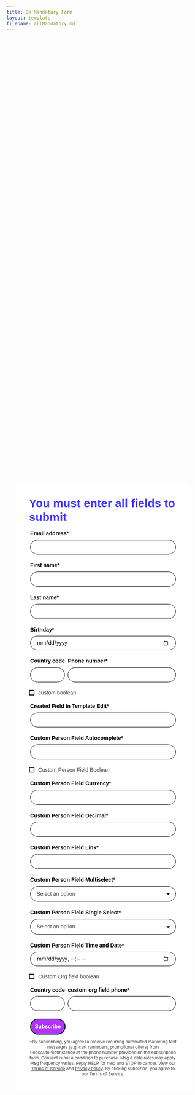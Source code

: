 ```yaml
---
title: On Mandatory Form
layout: template
filename: allMandatory.md
--- 
```


<!-- Robs cookie deleter capture code -->
<script>
	
var runDeleteCookie = true;	
	
if(runDeleteCookie){	
	
let COOKIESTODELETE = ["ap3c", "ap3converted", "ap3dm", "ap3sess"];
	
let delete_cookie = function(name) {
    document.cookie = name +'=; Path=/; Expires=Thu, 01 Jan 1970 00:00:01 GMT;';
	console.log("Deleted ", name, "cookie");
};

COOKIESTODELETE.forEach((name) => delete_cookie(name));
	
	runDeleteCookie = false;
	}
	
</script>



<!-- Ortto robert capture code -->
<script>
    window.ap3c = window.ap3c || {};
    var ap3c = window.ap3c;
    ap3c.cmd = ap3c.cmd || [];
    ap3c.cmd.push(function() {
        ap3c.init('YdOVzkqoVlq0G5Pscm9iZXJ0', 'https://subtracking.robs.qa.lulzderp.com/');
        ap3c.track({v: 0});
    });
    ap3c.activity = function(act) { ap3c.act = (ap3c.act || []); ap3c.act.push(act); };
    var s, t; s = document.createElement('script'); s.type = 'text/javascript'; s.src = "https://subtracking.robs.qa.lulzderp.com/app.js";
    t = document.getElementsByTagName('script')[0]; t.parentNode.insertBefore(s, t);
</script>





<div id="61f1d16b965959bfec81eab1" style="width: 100%; height: 100%;"><div id="61f1d16b965959bfec81eab1-form" class="61f1d16b965959bfec81eab1-template" style="position: relative; display: flex; height: 100%; align-items: center; justify-content: center;"><style> .ap3w-embeddable-form-61f1d16b965959bfec81eab1 { box-sizing: content-box; width: 100%; font-size: 16px; max-width: 450px; max-height: 100%; overflow: auto; background-color: #ffffff; border: 2px solid transparent; box-shadow: 0 0 10px 3px rgba(0, 0, 0, 0); } .ap3w-embeddable-form-61f1d16b965959bfec81eab1-contained { max-width: 300px; } .ap3w-embeddable-form-61f1d16b965959bfec81eab1:before { content: ' '; display: block; position: absolute; pointer-events: none; left: 0; top: 0; width: 100%; height: 100%; opacity: 80%; background-image: url(); background-position: center center; background-size: cover; background-repeat: no-repeat; } .ap3w-embeddable-form-content { margin: auto; padding: 32px; } .ap3w-embeddable-form-61f1d16b965959bfec81eab1-top { top: 0; } .ap3w-embeddable-form-61f1d16b965959bfec81eab1-bottom { bottom: 0; } .ap3w-embeddable-form-61f1d16b965959bfec81eab1-rounded { border-radius: 12px; } .ap3w-embeddable-form-61f1d16b965959bfec81eab1 .ap3w-text { margin-bottom: 16px; } .ap3w-embeddable-form-61f1d16b965959bfec81eab1 .ap3w-text * { padding-bottom: 5px; } .ap3w-embeddable-form-61f1d16b965959bfec81eab1 .ap3w-video { margin-bottom: 28px; } .ap3w-embeddable-form-61f1d16b965959bfec81eab1 .ap3w-video.ap3w-video--fill {margin: 0 -32px; margin-bottom: 28px;} .ap3w-embeddable-form-61f1d16b965959bfec81eab1 .ap3w-video.ap3w-video--fill.ap3w-video--first { margin: -32px; margin-bottom: 28px;} .ap3w-embeddable-form-61f1d16b965959bfec81eab1 .ap3w-video.ap3w-video--fill.ap3w-video--last { margin: -32px; margin-top: 20px;} .ap3w-embeddable-form-61f1d16b965959bfec81eab1 .ap3w-image { margin-bottom: 28px; } .ap3w-embeddable-form-61f1d16b965959bfec81eab1 .ap3w-image.ap3w-image--fill {margin: 0 -32px; margin-bottom: 28px;} .ap3w-embeddable-form-61f1d16b965959bfec81eab1 .ap3w-image.ap3w-image--fill.ap3w-image--first { margin: -32px; margin-bottom: 28px;} .ap3w-embeddable-form-61f1d16b965959bfec81eab1 .ap3w-image.ap3w-image--fill.ap3w-image--last { margin: -32px; margin-top: 20px;} .ap3w-embeddable-form-61f1d16b965959bfec81eab1 .ap3w-reaction { margin-bottom: 16px; } .ap3w-embeddable-form-61f1d16b965959bfec81eab1 .ap3w-form { margin-bottom: 16px; } .ap3w-embeddable-form-61f1d16b965959bfec81eab1 .ap3w-form .ap3w-input input[type=text], .ap3w-embeddable-form-61f1d16b965959bfec81eab1 .ap3w-form .ap3w-input input[type=email] { margin-bottom: 12px; } .ap3w-embeddable-form-tcpa-wrapper { text-align: center; margin-top: 12px; } .ap3w-embeddable-form-tcpa__text { color: #3f3e3e; margin: 0; font-size: 11px; line-height: 14px; } .ap3-form-br { flex-basis: 100%; height: 0; } </style><div id="selected-_4bwlpx8hs" class=" ap3w-embeddable-form-61f1d16b965959bfec81eab1 ap3w-embeddable-form-61f1d16b965959bfec81eab1-full ap3w-embeddable-form-61f1d16b965959bfec81eab1-solid " data-select="true"><form id="ap3w-embeddable-form-61f1d16b965959bfec81eab1" class="ap3w-embeddable-form-content" style="display:flex;flex-wrap:wrap;justify-content:space-between"><div class="ap3-form-br"></div><style> .ap3w-text-61f1d16b965959bfec81eab1 { position: relative; margin: 0; margin-bottom: 16px; } .ap3w-text-61f1d16b965959bfec81eab1.ap3w-text--last { margin-bottom: 0!important; } .ap3w-text-61f1d16b965959bfec81eab1 * { margin: 0; padding-bottom: 8px; } .ap3w-text-61f1d16b965959bfec81eab1 *:last-child { padding-bottom: 0!important; } .ap3w-text-61f1d16b965959bfec81eab1 a { color: #3f3e3e; text-decoration: underline; } .ap3w-text-61f1d16b965959bfec81eab1 h1, .ap3w-text-61f1d16b965959bfec81eab1 h2, .ap3w-text-61f1d16b965959bfec81eab1 h3, .ap3w-text-61f1d16b965959bfec81eab1 h4, .ap3w-text-61f1d16b965959bfec81eab1 h5, .ap3w-text-61f1d16b965959bfec81eab1 h6, .ap3w-text-61f1d16b965959bfec81eab1 p, .ap3w-text-61f1d16b965959bfec81eab1 div> ul { text-transform: unset; text-decoration: unset; text-indent: unset; } .ap3w-text-61f1d16b965959bfec81eab1 h1 { font-family: Helvetica, sans-serif; font-size: 30px; line-height: 1.2; color: #4034FF; font-weight: 700; font-style: normal; } .ap3w-text-61f1d16b965959bfec81eab1 h2 { font-family: Helvetica, sans-serif; font-size: 20px; line-height: 1.2; color: #4034FF; font-weight: 700; font-style: normal; } .ap3w-text-61f1d16b965959bfec81eab1 h3 { font-family: Helvetica, sans-serif; font-size: 17px; line-height: 1.2; color: #4034FF; font-weight: 400; font-style: normal; } .ap3w-text-61f1d16b965959bfec81eab1 h4 { font-family: Helvetica, sans-serif; font-size: 14px; line-height: 1.2; color: #4034FF; font-weight: 400; font-style: normal; } .ap3w-text-61f1d16b965959bfec81eab1 h5 { font-family: Helvetica, sans-serif; font-size: 12px; line-height: 1.2; color: #4034FF; font-weight: 400; font-style: normal; } .ap3w-text-61f1d16b965959bfec81eab1 h6 { font-family: Helvetica, sans-serif; font-size: 12px; line-height: 1.2; color: #4034FF; font-weight: 400; font-style: normal; } .ap3w-text-61f1d16b965959bfec81eab1 p { font-family: Helvetica, sans-serif; font-size: 14px; line-height: 1.2; color: #3f3e3e; font-weight: 400; font-style: normal; } .ap3w-text-61f1d16b965959bfec81eab1 p[data-size="large"] { font-family: Helvetica, sans-serif; font-size: 17px; line-height: 1.2; color: #3f3e3e; font-weight: 400; font-style: normal; } .ap3w-text-61f1d16b965959bfec81eab1 p[data-size="small"] { font-family: Helvetica, sans-serif; font-size: 12px; line-height: 1.2; color: #3f3e3e; font-weight: 400; font-style: normal; } .ap3w-text-61f1d16b965959bfec81eab1 div > ul { font-family: Helvetica, sans-serif; font-size: 14px; line-height: 1.2; color: #3f3e3e; font-weight: 400; font-style: normal; } </style><div id="selected-_j1e4get98" class="ap3w-text ap3w-text-61f1d16b965959bfec81eab1 ap3w-text--first "><div data-select="true"><h1>You must enter all fields to submit</h1></div></div><div class="ap3-form-br"></div><style> .ap3w-form-input-61f1d16b965959bfec81eab1 { margin-bottom: 20px; } .ap3w-form-input-61f1d16b965959bfec81eab1 input, .ap3w-form-input-61f1d16b965959bfec81eab1 textarea { margin-top: 8px; box-sizing: border-box; width: 100%; background-color: #FFFFFF; border: 1px solid #000000; color: #000000; outline: none; font-family: Helvetica, sans-serif; font-weight: 400; font-style: normal; font-size: 14px; line-height: 1.2; padding: 10px 16px; resize: none; border-radius: 24px; } .ap3w-form-input-61f1d16b965959bfec81eab1 input[type="datetime-local"], .ap3w-form-input-61f1d16b965959bfec81eab1 input[type="date"] { padding: 8px 16px; } .ap3w-form-input-61f1d16b965959bfec81eab1 .ap3w-form-input-label { font-weight: bold; color: #000000; font-family: Helvetica, sans-serif; font-size: 14px; line-height: 1.2; } </style><div id="selected-_0bx3ceivx" class="ap3w-form-input ap3w-form-input-61f1d16b965959bfec81eab1" data-select="true" data-field-id="str::email" data-merge-strategy="override" style="margin-right:3px;margin-left:3px;width:100%"><label for="ap3w-form-input-email-61f1d16b965959bfec81eab1" class="ap3w-form-input-label">Email address*</label><input type="email" id="ap3w-form-input-email-61f1d16b965959bfec81eab1" step="1" name="email" required=""></div><div class="ap3-form-br"></div><style> .ap3w-form-input-61f1d16b965959bfec81eab1 { margin-bottom: 20px; } .ap3w-form-input-61f1d16b965959bfec81eab1 input, .ap3w-form-input-61f1d16b965959bfec81eab1 textarea { margin-top: 8px; box-sizing: border-box; width: 100%; background-color: #FFFFFF; border: 1px solid #000000; color: #000000; outline: none; font-family: Helvetica, sans-serif; font-weight: 400; font-style: normal; font-size: 14px; line-height: 1.2; padding: 10px 16px; resize: none; border-radius: 24px; } .ap3w-form-input-61f1d16b965959bfec81eab1 input[type="datetime-local"], .ap3w-form-input-61f1d16b965959bfec81eab1 input[type="date"] { padding: 8px 16px; } .ap3w-form-input-61f1d16b965959bfec81eab1 .ap3w-form-input-label { font-weight: bold; color: #000000; font-family: Helvetica, sans-serif; font-size: 14px; line-height: 1.2; } </style><div id="selected-_zocc1yc28" class="ap3w-form-input ap3w-form-input-61f1d16b965959bfec81eab1" data-select="true" data-field-id="str::first" data-merge-strategy="override" style="margin-right:3px;margin-left:3px;width:100%"><label for="ap3w-form-input-text-61f1d16b965959bfec81eab1" class="ap3w-form-input-label">First name*</label><input type="text" id="ap3w-form-input-text-61f1d16b965959bfec81eab1" step="1" name="first_name" required=""></div><div class="ap3-form-br"></div><style> .ap3w-form-input-61f1d16b965959bfec81eab1 { margin-bottom: 20px; } .ap3w-form-input-61f1d16b965959bfec81eab1 input, .ap3w-form-input-61f1d16b965959bfec81eab1 textarea { margin-top: 8px; box-sizing: border-box; width: 100%; background-color: #FFFFFF; border: 1px solid #000000; color: #000000; outline: none; font-family: Helvetica, sans-serif; font-weight: 400; font-style: normal; font-size: 14px; line-height: 1.2; padding: 10px 16px; resize: none; border-radius: 24px; } .ap3w-form-input-61f1d16b965959bfec81eab1 input[type="datetime-local"], .ap3w-form-input-61f1d16b965959bfec81eab1 input[type="date"] { padding: 8px 16px; } .ap3w-form-input-61f1d16b965959bfec81eab1 .ap3w-form-input-label { font-weight: bold; color: #000000; font-family: Helvetica, sans-serif; font-size: 14px; line-height: 1.2; } </style><div id="selected-_1cs5aqjbk" class="ap3w-form-input ap3w-form-input-61f1d16b965959bfec81eab1" data-select="true" data-field-id="str::last" data-merge-strategy="override" style="margin-right:3px;margin-left:3px;width:100%"><label for="ap3w-form-input-text-61f1d16b965959bfec81eab1" class="ap3w-form-input-label">Last name*</label><input type="text" id="ap3w-form-input-text-61f1d16b965959bfec81eab1" step="1" name="last_name" required=""></div><div class="ap3-form-br"></div><style> .ap3w-form-input-61f1d16b965959bfec81eab1 { margin-bottom: 20px; } .ap3w-form-input-61f1d16b965959bfec81eab1 input, .ap3w-form-input-61f1d16b965959bfec81eab1 textarea { margin-top: 8px; box-sizing: border-box; width: 100%; background-color: #FFFFFF; border: 1px solid #000000; color: #000000; outline: none; font-family: Helvetica, sans-serif; font-weight: 400; font-style: normal; font-size: 14px; line-height: 1.2; padding: 10px 16px; resize: none; border-radius: 24px; } .ap3w-form-input-61f1d16b965959bfec81eab1 input[type="datetime-local"], .ap3w-form-input-61f1d16b965959bfec81eab1 input[type="date"] { padding: 8px 16px; } .ap3w-form-input-61f1d16b965959bfec81eab1 .ap3w-form-input-label { font-weight: bold; color: #000000; font-family: Helvetica, sans-serif; font-size: 14px; line-height: 1.2; } </style><div id="selected-_y9yv77560" class="ap3w-form-input ap3w-form-input-61f1d16b965959bfec81eab1" data-select="true" data-field-id="dtz::b" data-merge-strategy="override" style="margin-right:3px;margin-left:3px;width:100%"><label for="ap3w-form-input-date-61f1d16b965959bfec81eab1" class="ap3w-form-input-label">Birthday*</label><input type="date" id="ap3w-form-input-date-61f1d16b965959bfec81eab1" step="1" name="Birthday" required=""></div><div class="ap3-form-br"></div><style> .ap3w-input-phone-61f1d16b965959bfec81eab1 { display: flex; align-items: flex-end; margin-bottom: 20px; } .ap3w-input-phone-61f1d16b965959bfec81eab1 .ap3w-input-areacode { flex: 1; margin-right: 8px; } .ap3w-input-phone-61f1d16b965959bfec81eab1 .ap3w-input-phone { flex: 4; } .ap3w-input-phone-61f1d16b965959bfec81eab1 input { box-sizing: border-box; width: 100%; margin-top: 8px; background-color: #FFFFFF; border: 1px solid #000000; color: #000000; outline: none; font-family: Helvetica, sans-serif; font-weight: 400; font-style: normal; font-size: 14px; line-height: 1.2; padding: 10px 16px; border-radius: 24px; } .ap3w-input-phone-61f1d16b965959bfec81eab1 .ap3w-form-input-phone-label { font-weight: bold; color: #000000; font-family: Helvetica, sans-serif; font-size: 14px; line-height: 1.2; white-space: nowrap; } </style><div class="ap3w-form-input ap3w-input-phone-61f1d16b965959bfec81eab1" data-field-id="phn::phone" data-merge-strategy="override" style="margin-right:3px;margin-left:3px;width:100%"><div class="ap3w-input-areacode"><label for="ap3w-input-areacode-61f1d16b965959bfec81eab1" class="ap3w-form-input-phone-label">Country code</label><input type="tel" id="ap3w-input-areacode-61f1d16b965959bfec81eab1" class="ap3w-input-areacode" autocomplete="tel-country-code"></div><div class="ap3w-input-phone"><label for="ap3w-input-phone-61f1d16b965959bfec81eab1" class="ap3w-form-input-phone-label">Phone number*</label><input type="tel" id="ap3w-input-phone-61f1d16b965959bfec81eab1" class="ap3w-input-phone" required="" autocomplete="tel-national"></div></div><div class="ap3-form-br"></div><style> .ap3w-form-input-bool-61f1d16b965959bfec81eab1 { margin-bottom: 20px; display: flex; align-items: center; } .ap3w-form-input-bool-61f1d16b965959bfec81eab1 input[type="checkbox"] { position: absolute; margin: 0; padding: 0; opacity: 0; cursor: pointer; width: 13px; height: 13px; flex-shrink: 0; } .ap3w-form-input-bool-61f1d16b965959bfec81eab1 input[type="checkbox"] + span { position: relative; box-sizing: border-box; width: 14px; height: 14px; border-radius: 1px; border: 2px solid #000000; pointer-events: none; } .ap3w-form-input-bool-61f1d16b965959bfec81eab1 input[type="checkbox"] + span svg { position: absolute; top: 0; left: 0; opacity: 0; fill:#000000; } .ap3w-form-input-bool-61f1d16b965959bfec81eab1 input[type="checkbox"]:checked + span svg { opacity: 1; } .ap3w-form-input-bool-61f1d16b965959bfec81eab1 .ap3w-form-checkbox__text { cursor: pointer; font-family: Helvetica, sans-serif; font-weight: 400; font-style: normal; color: #3f3e3e; margin: 0; padding-left: 10px; font-size: 14px; line-height: 14px; } </style><div class="ap3w-form-input ap3w-input-bool ap3w-form-input-bool-61f1d16b965959bfec81eab1" data-field-id="bol:cm:custom-boolean" data-merge-strategy="override"><input type="checkbox" id="ap3w-form-input-bool-61f1d16b965959bfec81eab1a2f668ae-e916-40fd-94de-418f36d3bfec" required="" name="check"><span><svg viewBox="0 0 16 16" xmlns="http://www.w3.org/2000/svg"><path d="M6.226 14.095c-.252 0-.497-.096-.683-.27L1.432 9.984a1 1 0 111.365-1.461l3.289 3.073 6.99-9.514a.999.999 0 111.61 1.185l-7.654 10.42a1.003 1.003 0 01-.806.408"></path></svg></span><label for="ap3w-form-input-bool-61f1d16b965959bfec81eab1a2f668ae-e916-40fd-94de-418f36d3bfec" class="ap3w-form-checkbox__text">custom boolean</label></div><div class="ap3-form-br"></div><style> .ap3w-form-input-61f1d16b965959bfec81eab1 { margin-bottom: 20px; } .ap3w-form-input-61f1d16b965959bfec81eab1 input, .ap3w-form-input-61f1d16b965959bfec81eab1 textarea { margin-top: 8px; box-sizing: border-box; width: 100%; background-color: #FFFFFF; border: 1px solid #000000; color: #000000; outline: none; font-family: Helvetica, sans-serif; font-weight: 400; font-style: normal; font-size: 14px; line-height: 1.2; padding: 10px 16px; resize: none; border-radius: 24px; } .ap3w-form-input-61f1d16b965959bfec81eab1 input[type="datetime-local"], .ap3w-form-input-61f1d16b965959bfec81eab1 input[type="date"] { padding: 8px 16px; } .ap3w-form-input-61f1d16b965959bfec81eab1 .ap3w-form-input-label { font-weight: bold; color: #000000; font-family: Helvetica, sans-serif; font-size: 14px; line-height: 1.2; } </style><div id="selected-_p19n6624z" class="ap3w-form-input ap3w-form-input-61f1d16b965959bfec81eab1" data-select="true" data-field-id="str:cm:created-field-in-template-edit" data-merge-strategy="override" style="margin-right:3px;margin-left:3px;width:100%"><label for="ap3w-form-input-text-61f1d16b965959bfec81eab1" class="ap3w-form-input-label">Created Field In Template Edit*</label><input type="text" id="ap3w-form-input-text-61f1d16b965959bfec81eab1" step="1" name="Created Field In Template Edit" required=""></div><div class="ap3-form-br"></div><style> .ap3w-form-input-61f1d16b965959bfec81eab1 { margin-bottom: 20px; } .ap3w-form-input-61f1d16b965959bfec81eab1 input, .ap3w-form-input-61f1d16b965959bfec81eab1 textarea { margin-top: 8px; box-sizing: border-box; width: 100%; background-color: #FFFFFF; border: 1px solid #000000; color: #000000; outline: none; font-family: Helvetica, sans-serif; font-weight: 400; font-style: normal; font-size: 14px; line-height: 1.2; padding: 10px 16px; resize: none; border-radius: 24px; } .ap3w-form-input-61f1d16b965959bfec81eab1 input[type="datetime-local"], .ap3w-form-input-61f1d16b965959bfec81eab1 input[type="date"] { padding: 8px 16px; } .ap3w-form-input-61f1d16b965959bfec81eab1 .ap3w-form-input-label { font-weight: bold; color: #000000; font-family: Helvetica, sans-serif; font-size: 14px; line-height: 1.2; } </style><div id="selected-_lqiyxy5pp" class="ap3w-form-input ap3w-form-input-61f1d16b965959bfec81eab1" data-select="true" data-field-id="str:cm:custom-person-field-autocomplete" data-merge-strategy="override" style="margin-right:3px;margin-left:3px;width:100%"><label for="ap3w-form-input-text-61f1d16b965959bfec81eab1" class="ap3w-form-input-label">Custom Person Field Autocomplete*</label><input type="text" id="ap3w-form-input-text-61f1d16b965959bfec81eab1" step="1" name="Custom Person Field Autocomplete" required=""></div><div class="ap3-form-br"></div><style> .ap3w-form-input-bool-61f1d16b965959bfec81eab1 { margin-bottom: 20px; display: flex; align-items: center; } .ap3w-form-input-bool-61f1d16b965959bfec81eab1 input[type="checkbox"] { position: absolute; margin: 0; padding: 0; opacity: 0; cursor: pointer; width: 13px; height: 13px; flex-shrink: 0; } .ap3w-form-input-bool-61f1d16b965959bfec81eab1 input[type="checkbox"] + span { position: relative; box-sizing: border-box; width: 14px; height: 14px; border-radius: 1px; border: 2px solid #000000; pointer-events: none; } .ap3w-form-input-bool-61f1d16b965959bfec81eab1 input[type="checkbox"] + span svg { position: absolute; top: 0; left: 0; opacity: 0; fill:#000000; } .ap3w-form-input-bool-61f1d16b965959bfec81eab1 input[type="checkbox"]:checked + span svg { opacity: 1; } .ap3w-form-input-bool-61f1d16b965959bfec81eab1 .ap3w-form-checkbox__text { cursor: pointer; font-family: Helvetica, sans-serif; font-weight: 400; font-style: normal; color: #3f3e3e; margin: 0; padding-left: 10px; font-size: 14px; line-height: 14px; } </style><div class="ap3w-form-input ap3w-input-bool ap3w-form-input-bool-61f1d16b965959bfec81eab1" data-field-id="bol:cm:custom-person-field-boolean" data-merge-strategy="override"><input type="checkbox" id="ap3w-form-input-bool-61f1d16b965959bfec81eab16c5db249-26b2-4a34-b538-a4779deddba5" required="" name="check"><span><svg viewBox="0 0 16 16" xmlns="http://www.w3.org/2000/svg"><path d="M6.226 14.095c-.252 0-.497-.096-.683-.27L1.432 9.984a1 1 0 111.365-1.461l3.289 3.073 6.99-9.514a.999.999 0 111.61 1.185l-7.654 10.42a1.003 1.003 0 01-.806.408"></path></svg></span><label for="ap3w-form-input-bool-61f1d16b965959bfec81eab16c5db249-26b2-4a34-b538-a4779deddba5" class="ap3w-form-checkbox__text">Custom Person Field Boolean</label></div><div class="ap3-form-br"></div><style> .ap3w-form-input-61f1d16b965959bfec81eab1 { margin-bottom: 20px; } .ap3w-form-input-61f1d16b965959bfec81eab1 input, .ap3w-form-input-61f1d16b965959bfec81eab1 textarea { margin-top: 8px; box-sizing: border-box; width: 100%; background-color: #FFFFFF; border: 1px solid #000000; color: #000000; outline: none; font-family: Helvetica, sans-serif; font-weight: 400; font-style: normal; font-size: 14px; line-height: 1.2; padding: 10px 16px; resize: none; border-radius: 24px; } .ap3w-form-input-61f1d16b965959bfec81eab1 input[type="datetime-local"], .ap3w-form-input-61f1d16b965959bfec81eab1 input[type="date"] { padding: 8px 16px; } .ap3w-form-input-61f1d16b965959bfec81eab1 .ap3w-form-input-label { font-weight: bold; color: #000000; font-family: Helvetica, sans-serif; font-size: 14px; line-height: 1.2; } </style><div id="selected-_adso99geo" class="ap3w-form-input ap3w-form-input-61f1d16b965959bfec81eab1" data-select="true" data-field-id="int:cm:custom-person-field-currency" data-merge-strategy="override" style="margin-right:3px;margin-left:3px;width:100%"><label for="ap3w-form-input-number-61f1d16b965959bfec81eab1" class="ap3w-form-input-label">Custom Person Field Currency*</label><input type="number" id="ap3w-form-input-number-61f1d16b965959bfec81eab1" step="any" name="Custom Person Field Currency" required=""></div><div class="ap3-form-br"></div><style> .ap3w-form-input-61f1d16b965959bfec81eab1 { margin-bottom: 20px; } .ap3w-form-input-61f1d16b965959bfec81eab1 input, .ap3w-form-input-61f1d16b965959bfec81eab1 textarea { margin-top: 8px; box-sizing: border-box; width: 100%; background-color: #FFFFFF; border: 1px solid #000000; color: #000000; outline: none; font-family: Helvetica, sans-serif; font-weight: 400; font-style: normal; font-size: 14px; line-height: 1.2; padding: 10px 16px; resize: none; border-radius: 24px; } .ap3w-form-input-61f1d16b965959bfec81eab1 input[type="datetime-local"], .ap3w-form-input-61f1d16b965959bfec81eab1 input[type="date"] { padding: 8px 16px; } .ap3w-form-input-61f1d16b965959bfec81eab1 .ap3w-form-input-label { font-weight: bold; color: #000000; font-family: Helvetica, sans-serif; font-size: 14px; line-height: 1.2; } </style><div id="selected-_u0cie6f6w" class="ap3w-form-input ap3w-form-input-61f1d16b965959bfec81eab1" data-select="true" data-field-id="int:cm:custom-person-field-decimal" data-merge-strategy="override" style="margin-right:3px;margin-left:3px;width:100%"><label for="ap3w-form-input-number-61f1d16b965959bfec81eab1" class="ap3w-form-input-label">Custom Person Field Decimal*</label><input type="number" id="ap3w-form-input-number-61f1d16b965959bfec81eab1" step="any" name="Custom Person Field Decimal" required=""></div><div class="ap3-form-br"></div><style> .ap3w-form-input-61f1d16b965959bfec81eab1 { margin-bottom: 20px; } .ap3w-form-input-61f1d16b965959bfec81eab1 input, .ap3w-form-input-61f1d16b965959bfec81eab1 textarea { margin-top: 8px; box-sizing: border-box; width: 100%; background-color: #FFFFFF; border: 1px solid #000000; color: #000000; outline: none; font-family: Helvetica, sans-serif; font-weight: 400; font-style: normal; font-size: 14px; line-height: 1.2; padding: 10px 16px; resize: none; border-radius: 24px; } .ap3w-form-input-61f1d16b965959bfec81eab1 input[type="datetime-local"], .ap3w-form-input-61f1d16b965959bfec81eab1 input[type="date"] { padding: 8px 16px; } .ap3w-form-input-61f1d16b965959bfec81eab1 .ap3w-form-input-label { font-weight: bold; color: #000000; font-family: Helvetica, sans-serif; font-size: 14px; line-height: 1.2; } </style><div id="selected-_eyc038sbb" class="ap3w-form-input ap3w-form-input-61f1d16b965959bfec81eab1" data-select="true" data-field-id="str:cm:custom-person-field-link" data-merge-strategy="override" style="margin-right:3px;margin-left:3px;width:100%"><label for="ap3w-form-input-undefined-61f1d16b965959bfec81eab1" class="ap3w-form-input-label">Custom Person Field Link*</label><input id="ap3w-form-input-undefined-61f1d16b965959bfec81eab1" step="1" name="Custom Person Field Link" required=""></div><div class="ap3-form-br"></div><style> .ap3w-input-select-61f1d16b965959bfec81eab1 { position: relative; margin-bottom: 20px; } .ap3w-input-select-61f1d16b965959bfec81eab1 .ap3w-form-input-select-button { box-sizing: border-box; width: 100%; cursor: pointer; margin-top: 8px; min-width: 100px; background-color: #FFFFFF; border: 1px solid #000000; color: #000000; outline: none; font-family: Helvetica, sans-serif; font-weight: 400; font-style: normal; font-size: 14px; line-height: 1.2; padding: 11px 16px; text-align: left; -webkit-appearance: none; appearance: none; -moz-appearance: none; background-image: url("data:image/svg+xml;utf8,<svg fill='black' height='24' viewBox='0 0 24 24' width='24' xmlns='http://www.w3.org/2000/svg'><path d='M7 10l5 5 5-5z'/><path d='M0 0h24v24H0z' fill='none'/></svg>"); background-repeat: no-repeat; background-position-x: 98%; background-position-y: 50%; border-radius: 24px; } .ap3w-input-select-61f1d16b965959bfec81eab1 .ap3w-form-input-select-list { box-sizing: border-box; border: 1px solid #000000; border-radius: 4px; max-height: 300px; position: absolute; background: #FFFFFF; width: 100%; z-index: 2; overflow: auto; } .ap3w-input-select-61f1d16b965959bfec81eab1 .ap3w-form-input-select-list-hide { display: none; } .ap3w-input-select-61f1d16b965959bfec81eab1 .ap3w-form-input-select-option { cursor: pointer; padding: 5px 10px; font-family: Helvetica, sans-serif; font-weight: 400; font-style: normal; color: #000000; display: flex; align-items: center; } .ap3w-input-select-61f1d16b965959bfec81eab1 .ap3w-form-input-select-button[value="Select an option"] { color: #404040; } .ap3w-input-select-61f1d16b965959bfec81eab1 .ap3w-form-input-select-option:hover { background-color: #ffffff; } .ap3w-input-select-61f1d16b965959bfec81eab1 .ap3w-form-input-select-option-selected { background-color: #ffffff; } .ap3w-input-select-61f1d16b965959bfec81eab1 .ap3w-form-input-select-option input { cursor: pointer; } .ap3w-input-select-61f1d16b965959bfec81eab1 .ap3w-form-input-select-option label { cursor: pointer; margin-left: 5px; } .ap3w-input-select-61f1d16b965959bfec81eab1 .ap3w-form-select-label { font-weight: bold; color: #000000; font-family: Helvetica, sans-serif; font-size: 14px; line-height: 1.2; } </style><div class="ap3w-form-input ap3w-input-select-61f1d16b965959bfec81eab1" data-field-id="sst:cm:custom-person-field-multiselect" data-merge-strategy="override" style="margin-right:3px;margin-left:3px;width:100%"><label class="ap3w-form-select-label" for="ap3w-form-input-multi_select-61f1d16b965959bfec81eab1">Custom Person Field Multiselect*</label><button type="button" class="ap3w-form-input-select-button" id="ap3w-input-select-button-61f1d16b965959bfec81eab1" value="Select an option" data-placeholder="Select an option" data-required="true">Select an option</button><div id="ap3w-input-select-list-61f1d16b965959bfec81eab1" class="ap3w-form-input-select-list ap3w-form-input-select-list-61f1d16b965959bfec81eab1 ap3w-form-input-select-list-hide" data-select-type="multi_select" data-list-id="c52dddaa-fbdc-4549-87ba-80a615e63b06" data-required="true"><div class="ap3w-form-input-select-option ap3w-form-input-select-option-61f1d16b965959bfec81eab1" data-value="Option 1"><input type="checkbox" id="ap3w-input-select-option-checkbox-Option 1"><label>Option 1</label></div><div class="ap3w-form-input-select-option ap3w-form-input-select-option-61f1d16b965959bfec81eab1" data-value="Option 2"><input type="checkbox" id="ap3w-input-select-option-checkbox-Option 2"><label>Option 2</label></div><div class="ap3w-form-input-select-option ap3w-form-input-select-option-61f1d16b965959bfec81eab1" data-value="Option 3"><input type="checkbox" id="ap3w-input-select-option-checkbox-Option 3"><label>Option 3</label></div><div class="ap3w-form-input-select-option ap3w-form-input-select-option-61f1d16b965959bfec81eab1" data-value="Option 4"><input type="checkbox" id="ap3w-input-select-option-checkbox-Option 4"><label>Option 4</label></div></div></div><div class="ap3-form-br"></div><style> .ap3w-input-select-61f1d16b965959bfec81eab1 { position: relative; margin-bottom: 20px; } .ap3w-input-select-61f1d16b965959bfec81eab1 .ap3w-form-input-select-button { box-sizing: border-box; width: 100%; cursor: pointer; margin-top: 8px; min-width: 100px; background-color: #FFFFFF; border: 1px solid #000000; color: #000000; outline: none; font-family: Helvetica, sans-serif; font-weight: 400; font-style: normal; font-size: 14px; line-height: 1.2; padding: 11px 16px; text-align: left; -webkit-appearance: none; appearance: none; -moz-appearance: none; background-image: url("data:image/svg+xml;utf8,<svg fill='black' height='24' viewBox='0 0 24 24' width='24' xmlns='http://www.w3.org/2000/svg'><path d='M7 10l5 5 5-5z'/><path d='M0 0h24v24H0z' fill='none'/></svg>"); background-repeat: no-repeat; background-position-x: 98%; background-position-y: 50%; border-radius: 24px; } .ap3w-input-select-61f1d16b965959bfec81eab1 .ap3w-form-input-select-list { box-sizing: border-box; border: 1px solid #000000; border-radius: 4px; max-height: 300px; position: absolute; background: #FFFFFF; width: 100%; z-index: 2; overflow: auto; } .ap3w-input-select-61f1d16b965959bfec81eab1 .ap3w-form-input-select-list-hide { display: none; } .ap3w-input-select-61f1d16b965959bfec81eab1 .ap3w-form-input-select-option { cursor: pointer; padding: 5px 10px; font-family: Helvetica, sans-serif; font-weight: 400; font-style: normal; color: #000000; display: flex; align-items: center; } .ap3w-input-select-61f1d16b965959bfec81eab1 .ap3w-form-input-select-button[value="Select an option"] { color: #404040; } .ap3w-input-select-61f1d16b965959bfec81eab1 .ap3w-form-input-select-option:hover { background-color: #ffffff; } .ap3w-input-select-61f1d16b965959bfec81eab1 .ap3w-form-input-select-option-selected { background-color: #ffffff; } .ap3w-input-select-61f1d16b965959bfec81eab1 .ap3w-form-input-select-option input { cursor: pointer; } .ap3w-input-select-61f1d16b965959bfec81eab1 .ap3w-form-input-select-option label { cursor: pointer; margin-left: 5px; } .ap3w-input-select-61f1d16b965959bfec81eab1 .ap3w-form-select-label { font-weight: bold; color: #000000; font-family: Helvetica, sans-serif; font-size: 14px; line-height: 1.2; } </style><div class="ap3w-form-input ap3w-input-select-61f1d16b965959bfec81eab1" data-field-id="str:cm:custom-person-field-single-select" data-merge-strategy="override" style="margin-right:3px;margin-left:3px;width:100%"><label class="ap3w-form-select-label" for="ap3w-form-input-single_select-61f1d16b965959bfec81eab1">Custom Person Field Single Select*</label><button type="button" class="ap3w-form-input-select-button" id="ap3w-input-select-button-61f1d16b965959bfec81eab1" value="Select an option" data-placeholder="Select an option" data-required="true">Select an option</button><div id="ap3w-input-select-list-61f1d16b965959bfec81eab1" class="ap3w-form-input-select-list ap3w-form-input-select-list-61f1d16b965959bfec81eab1 ap3w-form-input-select-list-hide" data-select-type="single_select" data-list-id="0d8f80f2-f8c0-44c0-819f-237f4c7b69ec" data-required="true"><div class="ap3w-form-input-select-option ap3w-form-input-select-option-61f1d16b965959bfec81eab1" data-value="Option 1 Single"><label>Option 1 Single</label></div><div class="ap3w-form-input-select-option ap3w-form-input-select-option-61f1d16b965959bfec81eab1" data-value="Option 2 Single"><label>Option 2 Single</label></div><div class="ap3w-form-input-select-option ap3w-form-input-select-option-61f1d16b965959bfec81eab1" data-value="Option 3 Single"><label>Option 3 Single</label></div></div></div><div class="ap3-form-br"></div><style> .ap3w-form-input-61f1d16b965959bfec81eab1 { margin-bottom: 20px; } .ap3w-form-input-61f1d16b965959bfec81eab1 input, .ap3w-form-input-61f1d16b965959bfec81eab1 textarea { margin-top: 8px; box-sizing: border-box; width: 100%; background-color: #FFFFFF; border: 1px solid #000000; color: #000000; outline: none; font-family: Helvetica, sans-serif; font-weight: 400; font-style: normal; font-size: 14px; line-height: 1.2; padding: 10px 16px; resize: none; border-radius: 24px; } .ap3w-form-input-61f1d16b965959bfec81eab1 input[type="datetime-local"], .ap3w-form-input-61f1d16b965959bfec81eab1 input[type="date"] { padding: 8px 16px; } .ap3w-form-input-61f1d16b965959bfec81eab1 .ap3w-form-input-label { font-weight: bold; color: #000000; font-family: Helvetica, sans-serif; font-size: 14px; line-height: 1.2; } </style><div id="selected-_8fvu49868" class="ap3w-form-input ap3w-form-input-61f1d16b965959bfec81eab1" data-select="true" data-field-id="tme:cm:custom-person-field-time-and-date" data-merge-strategy="override" style="margin-right:3px;margin-left:3px;width:100%"><label for="ap3w-form-input-datetime-local-61f1d16b965959bfec81eab1" class="ap3w-form-input-label">Custom Person Field Time and Date*</label><input type="datetime-local" id="ap3w-form-input-datetime-local-61f1d16b965959bfec81eab1" step="60" name="Custom Person Field Time and Date" required=""></div><div class="ap3-form-br"></div><style> .ap3w-form-input-bool-61f1d16b965959bfec81eab1 { margin-bottom: 20px; display: flex; align-items: center; } .ap3w-form-input-bool-61f1d16b965959bfec81eab1 input[type="checkbox"] { position: absolute; margin: 0; padding: 0; opacity: 0; cursor: pointer; width: 13px; height: 13px; flex-shrink: 0; } .ap3w-form-input-bool-61f1d16b965959bfec81eab1 input[type="checkbox"] + span { position: relative; box-sizing: border-box; width: 14px; height: 14px; border-radius: 1px; border: 2px solid #000000; pointer-events: none; } .ap3w-form-input-bool-61f1d16b965959bfec81eab1 input[type="checkbox"] + span svg { position: absolute; top: 0; left: 0; opacity: 0; fill:#000000; } .ap3w-form-input-bool-61f1d16b965959bfec81eab1 input[type="checkbox"]:checked + span svg { opacity: 1; } .ap3w-form-input-bool-61f1d16b965959bfec81eab1 .ap3w-form-checkbox__text { cursor: pointer; font-family: Helvetica, sans-serif; font-weight: 400; font-style: normal; color: #3f3e3e; margin: 0; padding-left: 10px; font-size: 14px; line-height: 14px; } </style><div class="ap3w-form-input ap3w-input-bool ap3w-form-input-bool-61f1d16b965959bfec81eab1" data-field-id="bol:oc:custom-org-field-boolean" data-merge-strategy="override"><input type="checkbox" id="ap3w-form-input-bool-61f1d16b965959bfec81eab1d9154169-63a9-4ff4-a517-e83f604379d6" required="" name="check"><span><svg viewBox="0 0 16 16" xmlns="http://www.w3.org/2000/svg"><path d="M6.226 14.095c-.252 0-.497-.096-.683-.27L1.432 9.984a1 1 0 111.365-1.461l3.289 3.073 6.99-9.514a.999.999 0 111.61 1.185l-7.654 10.42a1.003 1.003 0 01-.806.408"></path></svg></span><label for="ap3w-form-input-bool-61f1d16b965959bfec81eab1d9154169-63a9-4ff4-a517-e83f604379d6" class="ap3w-form-checkbox__text">Custom Org field boolean</label></div><div class="ap3-form-br"></div><style> .ap3w-input-phone-61f1d16b965959bfec81eab1 { display: flex; align-items: flex-end; margin-bottom: 20px; } .ap3w-input-phone-61f1d16b965959bfec81eab1 .ap3w-input-areacode { flex: 1; margin-right: 8px; } .ap3w-input-phone-61f1d16b965959bfec81eab1 .ap3w-input-phone { flex: 4; } .ap3w-input-phone-61f1d16b965959bfec81eab1 input { box-sizing: border-box; width: 100%; margin-top: 8px; background-color: #FFFFFF; border: 1px solid #000000; color: #000000; outline: none; font-family: Helvetica, sans-serif; font-weight: 400; font-style: normal; font-size: 14px; line-height: 1.2; padding: 10px 16px; border-radius: 24px; } .ap3w-input-phone-61f1d16b965959bfec81eab1 .ap3w-form-input-phone-label { font-weight: bold; color: #000000; font-family: Helvetica, sans-serif; font-size: 14px; line-height: 1.2; white-space: nowrap; } </style><div class="ap3w-form-input ap3w-input-phone-61f1d16b965959bfec81eab1" data-field-id="phn:oc:custom-org-field-phone" data-merge-strategy="override" style="margin-right:3px;margin-left:3px;width:100%"><div class="ap3w-input-areacode"><label for="ap3w-input-areacode-61f1d16b965959bfec81eab1" class="ap3w-form-input-phone-label">Country code</label><input type="tel" id="ap3w-input-areacode-61f1d16b965959bfec81eab1" class="ap3w-input-areacode" autocomplete="tel-country-code"></div><div class="ap3w-input-phone"><label for="ap3w-input-phone-61f1d16b965959bfec81eab1" class="ap3w-form-input-phone-label">custom org field phone*</label><input type="tel" id="ap3w-input-phone-61f1d16b965959bfec81eab1" class="ap3w-input-phone" required="" autocomplete="tel-national"></div></div><div class="ap3-form-br"></div><style> .ap3w-form-button-61f1d16b965959bfec81eab1 button { cursor: pointer; padding: 10px; font-weight: bold; outline: none; margin-left: 3px; border: 2px solid #000000; color: #ffffff; background-color: #ae34ff; font-family: Helvetica, sans-serif; font-size: 14px; line-height: 1.2; border-radius: calc(3.125em / 2); flex: 1; } </style><div id="selected-_m0x343vsm" class=" ap3w-form-button ap3w-form-button-61f1d16b965959bfec81eab1 "><button id="ap3w-form-button-61f1d16b965959bfec81eab1" type="submit" data-select="true" data-button-on-click="thank-you">Subscribe</button></div><div class="ap3w-embeddable-form-tcpa-wrapper"><span class="ap3w-embeddable-form-tcpa__text">*By subscribing, you agree to receive recurring automated marketing text messages (e.g. cart reminders, promotional offers) from RobsAutoPilotInstance at the phone number provided on the subscription form. Consent is not a condition to purchase. Msg &amp; data rates may apply. Msg frequency varies. Reply HELP for help and STOP to cancel. View our <a href="https://www.testsite.fake" style="color:#3f3e3e" target="_blank" rel="noreferrer">Terms of Service</a> and <a href="https://www.testprivacy.fake" style="color:#3f3e3e" target="_blank" rel="noreferrer">Privacy Policy</a>. By clicking subscribe, you agree to our Terms of Service.</span></div></form></div></div><div id="61f1d16b965959bfec81eab1-thank-you" class="61f1d16b965959bfec81eab1-template" style="position: relative; display: none; height: 100%; align-items: center; justify-content: center;"><style> .ap3w-embeddable-form-61f1d16b965959bfec81eab1 { box-sizing: content-box; width: 100%; font-size: 16px; max-width: 450px; max-height: 100%; overflow: auto; background-color: #ffffff; border: 2px solid transparent; box-shadow: 0 0 10px 3px rgba(0, 0, 0, 0); } .ap3w-embeddable-form-61f1d16b965959bfec81eab1-contained { max-width: 300px; } .ap3w-embeddable-form-61f1d16b965959bfec81eab1:before { content: ' '; display: block; position: absolute; pointer-events: none; left: 0; top: 0; width: 100%; height: 100%; opacity: 80%; background-image: url(); background-position: center center; background-size: cover; background-repeat: no-repeat; } .ap3w-embeddable-form-content { margin: auto; padding: 32px; } .ap3w-embeddable-form-61f1d16b965959bfec81eab1-top { top: 0; } .ap3w-embeddable-form-61f1d16b965959bfec81eab1-bottom { bottom: 0; } .ap3w-embeddable-form-61f1d16b965959bfec81eab1-rounded { border-radius: 12px; } .ap3w-embeddable-form-61f1d16b965959bfec81eab1 .ap3w-text { margin-bottom: 16px; } .ap3w-embeddable-form-61f1d16b965959bfec81eab1 .ap3w-text * { padding-bottom: 5px; } .ap3w-embeddable-form-61f1d16b965959bfec81eab1 .ap3w-video { margin-bottom: 28px; } .ap3w-embeddable-form-61f1d16b965959bfec81eab1 .ap3w-video.ap3w-video--fill {margin: 0 -32px; margin-bottom: 28px;} .ap3w-embeddable-form-61f1d16b965959bfec81eab1 .ap3w-video.ap3w-video--fill.ap3w-video--first { margin: -32px; margin-bottom: 28px;} .ap3w-embeddable-form-61f1d16b965959bfec81eab1 .ap3w-video.ap3w-video--fill.ap3w-video--last { margin: -32px; margin-top: 20px;} .ap3w-embeddable-form-61f1d16b965959bfec81eab1 .ap3w-image { margin-bottom: 28px; } .ap3w-embeddable-form-61f1d16b965959bfec81eab1 .ap3w-image.ap3w-image--fill {margin: 0 -32px; margin-bottom: 28px;} .ap3w-embeddable-form-61f1d16b965959bfec81eab1 .ap3w-image.ap3w-image--fill.ap3w-image--first { margin: -32px; margin-bottom: 28px;} .ap3w-embeddable-form-61f1d16b965959bfec81eab1 .ap3w-image.ap3w-image--fill.ap3w-image--last { margin: -32px; margin-top: 20px;} .ap3w-embeddable-form-61f1d16b965959bfec81eab1 .ap3w-reaction { margin-bottom: 16px; } .ap3w-embeddable-form-61f1d16b965959bfec81eab1 .ap3w-form { margin-bottom: 16px; } .ap3w-embeddable-form-61f1d16b965959bfec81eab1 .ap3w-form .ap3w-input input[type=text], .ap3w-embeddable-form-61f1d16b965959bfec81eab1 .ap3w-form .ap3w-input input[type=email] { margin-bottom: 12px; } .ap3w-embeddable-form-tcpa-wrapper { text-align: center; margin-top: 12px; } .ap3w-embeddable-form-tcpa__text { color: #3f3e3e; margin: 0; font-size: 11px; line-height: 14px; } .ap3-form-br { flex-basis: 100%; height: 0; } </style><div id="selected-_6zldhnj74" class=" ap3w-embeddable-form-61f1d16b965959bfec81eab1 ap3w-embeddable-form-61f1d16b965959bfec81eab1-full ap3w-embeddable-form-61f1d16b965959bfec81eab1-solid " data-select="true"><form id="ap3w-embeddable-form-61f1d16b965959bfec81eab1" class="ap3w-embeddable-form-content" style="display:flex;flex-wrap:wrap;justify-content:space-between"><div class="ap3-form-br"></div><style> .ap3w-text-61f1d16b965959bfec81eab1 { position: relative; margin: 0; margin-bottom: 16px; } .ap3w-text-61f1d16b965959bfec81eab1.ap3w-text--last { margin-bottom: 0!important; } .ap3w-text-61f1d16b965959bfec81eab1 * { margin: 0; padding-bottom: 8px; } .ap3w-text-61f1d16b965959bfec81eab1 *:last-child { padding-bottom: 0!important; } .ap3w-text-61f1d16b965959bfec81eab1 a { color: #3f3e3e; text-decoration: underline; } .ap3w-text-61f1d16b965959bfec81eab1 h1, .ap3w-text-61f1d16b965959bfec81eab1 h2, .ap3w-text-61f1d16b965959bfec81eab1 h3, .ap3w-text-61f1d16b965959bfec81eab1 h4, .ap3w-text-61f1d16b965959bfec81eab1 h5, .ap3w-text-61f1d16b965959bfec81eab1 h6, .ap3w-text-61f1d16b965959bfec81eab1 p, .ap3w-text-61f1d16b965959bfec81eab1 div> ul { text-transform: unset; text-decoration: unset; text-indent: unset; } .ap3w-text-61f1d16b965959bfec81eab1 h1 { font-family: Helvetica, sans-serif; font-size: 30px; line-height: 1.2; color: #4034FF; font-weight: 700; font-style: normal; } .ap3w-text-61f1d16b965959bfec81eab1 h2 { font-family: Helvetica, sans-serif; font-size: 20px; line-height: 1.2; color: #4034FF; font-weight: 700; font-style: normal; } .ap3w-text-61f1d16b965959bfec81eab1 h3 { font-family: Helvetica, sans-serif; font-size: 17px; line-height: 1.2; color: #4034FF; font-weight: 400; font-style: normal; } .ap3w-text-61f1d16b965959bfec81eab1 h4 { font-family: Helvetica, sans-serif; font-size: 14px; line-height: 1.2; color: #4034FF; font-weight: 400; font-style: normal; } .ap3w-text-61f1d16b965959bfec81eab1 h5 { font-family: Helvetica, sans-serif; font-size: 12px; line-height: 1.2; color: #4034FF; font-weight: 400; font-style: normal; } .ap3w-text-61f1d16b965959bfec81eab1 h6 { font-family: Helvetica, sans-serif; font-size: 12px; line-height: 1.2; color: #4034FF; font-weight: 400; font-style: normal; } .ap3w-text-61f1d16b965959bfec81eab1 p { font-family: Helvetica, sans-serif; font-size: 14px; line-height: 1.2; color: #3f3e3e; font-weight: 400; font-style: normal; } .ap3w-text-61f1d16b965959bfec81eab1 p[data-size="large"] { font-family: Helvetica, sans-serif; font-size: 17px; line-height: 1.2; color: #3f3e3e; font-weight: 400; font-style: normal; } .ap3w-text-61f1d16b965959bfec81eab1 p[data-size="small"] { font-family: Helvetica, sans-serif; font-size: 12px; line-height: 1.2; color: #3f3e3e; font-weight: 400; font-style: normal; } .ap3w-text-61f1d16b965959bfec81eab1 div > ul { font-family: Helvetica, sans-serif; font-size: 14px; line-height: 1.2; color: #3f3e3e; font-weight: 400; font-style: normal; } </style><div id="selected-_3hs9lt4iq" class="ap3w-text ap3w-text-61f1d16b965959bfec81eab1 ap3w-text--first ap3w-text--last"><div data-select="true"><h2>Thank you!</h2></div></div></form></div></div></div>

